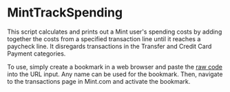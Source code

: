 # MintTrackSpending

This script calculates and prints out a Mint user's spending costs by adding together the costs from a specified transaction line until it reaches a paycheck line. It disregards transactions in the Transfer and Credit Card Payment categories.

To use, simply create a bookmark in a web browser and paste the [raw code](https://raw.githubusercontent.com/mazleo/MintTrackSpending/master/bookmarklet/mintTrackSpending.js) into the URL input. Any name can be used for the bookmark. Then, navigate to the transactions page in Mint.com and activate the bookmark.